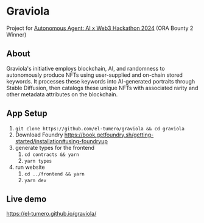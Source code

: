 # Graviola
Project for [Autonomous Agent: AI x Web3 Hackathon 2024](https://autonomous-agent.devpost.com/) (ORA Bounty 2 Winner)

## About
Graviola's initiative employs blockchain, AI, and randomness to autonomously produce NFTs using user-supplied and on-chain stored keywords. It processes these keywords into AI-generated portraits through Stable Diffusion, then catalogs these unique NFTs with associated rarity and other metadata attributes on the blockchain.

## App Setup
1. `git clone https://github.com/el-tumero/graviola && cd graviola`
2. Download Foundry https://book.getfoundry.sh/getting-started/installation#using-foundryup 
3. generate types for the frontend
    1. `cd contracts && yarn`
    2. `yarn types`
4. run website
    1. `cd ../frontend && yarn`
    2. `yarn dev`

## Live demo
https://el-tumero.github.io/graviola/